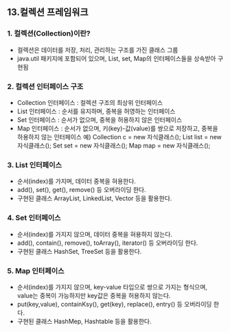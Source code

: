 ## 13.컬렉션 프레임워크

### 1. 컬렉션(Collection)이란?
- 컬렉션은 데이터를 저장, 처리, 관리하는 구조를 가진 클래스 그룹
- java.util 패키지에 포함되어 있으며, List, set, Map의 인터페이스들을 상속받아 구현됨

### 2. 컬렉션 인터페이스 구조
- Collection 인터페이스 : 컬렉션 구조의 최상위 인터페이스
- List 인터페이스 : 순서를 유지하며, 중복을 허영하는 인터페이스
- Set 인터페이스 : 순서가 없으며, 중복을 허용하지 않은 인터페이스
- Map 인터페이스 : 순서가 없으며, 키(key)-값(value)를 쌍으로 저장하고, 중복을 하용하지 않는 인터페이스
예)
Collection c = new 자식클래스();
List list = new 자식클래스();
Set set = new 자식클래스();
Map map = new 자식클래스();

### 3. List 인터페이스 
- 순서(index)를 가지며, 데이터 중복을 혀용한다.
- add(), set(), get(), remove() 등 오버라이딩 한다.
- 구현된 클래스 ArrayList, LinkedList, Vector 등을 활용한다.

### 4. Set 인터페이스 
- 순서(index)를 가지지 않으며, 데이터 중복을 혀용하지 않는다.
- add(), contain(), remove(), toArray(), iterator() 등 오버라이딩 한다.
- 구현된 클래스 HashSet, TreeSet 등을 활용한다.

### 5. Map 인터페이스 
- 순서(index)를 가지지 않으며, key-value 타입으로 쌍으로 가지는 형식으며, value는 중복이 가능하지만
	key값은 중복을 허용하지 않는다. 
- put(key,value), containKsy(), get(key), replace(), entry() 등 오버라이딩 한다.
- 구현된 클래스 HashMep, Hashtable 등을 활용한다.

